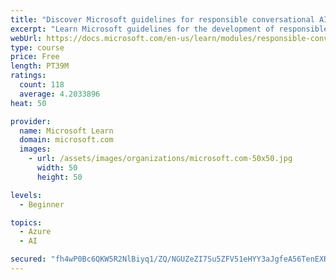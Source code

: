 ```yaml
---
title: "Discover Microsoft guidelines for responsible conversational AI development"
excerpt: "Learn Microsoft guidelines for the development of responsible conversational AI, such as chat bots and voice-controlled systems."
webUrl: https://docs.microsoft.com/en-us/learn/modules/responsible-conversational-ai/
type: course
price: Free
length: PT39M
ratings:
  count: 118
  average: 4.2033896
heat: 50

provider:
  name: Microsoft Learn
  domain: microsoft.com
  images:
    - url: /assets/images/organizations/microsoft.com-50x50.jpg
      width: 50
      height: 50

levels:
  - Beginner

topics:
  - Azure
  - AI

secured: "fh4wP0Bc6QKW5R2NlBiyq1/ZQ/NGUZeZI7Su5ZFV51eHYY3aJgfeA56TenEXRF6RpL4jAhC3mbe86KOaXzqxxn1JlMGjn4qH9G9pB8ide1pUIaNtvO89AfmEd+8OwqQRsrT/giKD01gPAYehDEVllLBZK0LM+xVKb6ZeBABgHjsamRnfakmqLC+/va071LyhqiQcVNTRpP5SfBvoBKrY3351UMaGRSE93pzHBWx/l6SkYhvoSohPkiniCVOE+HC8uRrHj5COumKBpJG8koyZfTHYKX7v4Fw6oFPGljTH29R9tiSP+HTZV9M7znf2U2MLGWrxuyFAoxneyyBILzOexP/fHuX1lsbYE8+tyc0p132yDnc0kBShufz7xzzoJF6YN+xjWGqAAXEQqkjZfvGc6LdNFQuFTj74CkhIACcK4uA=;T+ZIlkLHvVQArRr7X3fw+Q=="
---
```


